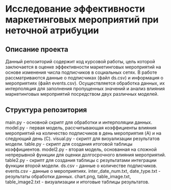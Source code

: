 # Исследование эффективности маркетинговых мероприятий при неточной атрибуции

## Описание проекта

Данный репозиторий содержит код курсовой работы, цель которой заключается в оценке эффективности маркетинговых мероприятий на основе изменения числа подписчиков в социальных сетях. В работе рассматриваются данные о подписчиках (файл ds.csv) и информация о мероприятиях (файл events.csv). Осуществляется обработка данных, их интерполяция для заполнения пропущенных значений и анализ влияния маркетинговых мероприятий посредством двух различных моделей.

## Структура репозитория

main.py - основной скрипт для обработки и интерполяции данных.
model.py - первая модель, рассчитывающая коэффициенты влияния мероприятий на количество подписчиков в день мероприятия (A) и на следующий день (C).
visual.py - скрипт для визуализации результатов модели.
table.py - скрипт для создания итоговой таблицы коэффициентов.
model2.py - вторая модель, основанная на сложной непрерывной функции для оценки долгосрочного влияния мероприятий.
table2.py - скрипт для создания таблицы с результатами интеграции функции второй модели.
ds.csv - данные о количестве подписчиков.
events.csv - данные о мероприятиях.
inter_date_num.txt, date_type.txt - результаты обработки данных.
chart.png, table_image.txt, table_image2.txt - визуализации и итоговые таблицы результатов.
